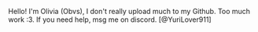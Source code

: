 Hello! I'm Olivia (Obvs), I don't really upload much to my Github. Too much work :3. If you need help, msg me on discord. [@YuriLover911]
